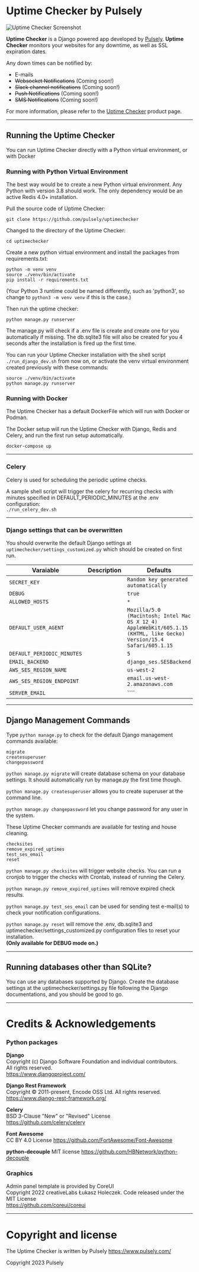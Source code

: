
# Uptime Checker by Pulsely

![Uptime Checker Screenshot](https://pulsely.github.io/products/uptime-checker/images/screenshot.png)

__Uptime Checker__ is a Django powered app developed by [Pulsely](https://www.pulsely.com/). __Uptime Checker__ monitors your websites for any downtime, as well as SSL expiration dates.

Any down times can be notified by:
- E-mails
- <strike>Websocket Notifications</strike> (Coming soon!)
- <strike>Slack channel notifications</strike> (Coming soon!)
- <strike>Push Notifications</strike> (Coming soon!)
- <strike>SMS Notifications</strike> (Coming soon!)

For more information, please refer to the [Uptime Checker](https://www.pulsely.com/products/uptime-checker/) product page.

---

## Running the Uptime Checker

You can run Uptime Checker directly with a Python virtual environment, or with Docker

### Running with Python Virtual Environment

The best way would be to create a new Python virtual environment. Any Python with version 3.8 should work.
The only dependency would be an active Redis 4.0+ installation.

Pull the source code of Uptime Checker:
```
git clone https://github.com/pulsely/uptimechecker
```

Changed to the directory of the Uptime Checker:
```
cd uptimechecker
```

Create a new python virtual environment and install the packages from requirements.txt:
```
python -m venv venv
source ./venv/bin/activate
pip install -r requirements.txt
```
(Your Python 3 runtime could be named differently, such as 'python3', so change to ```python3 -m venv venv``` if this is the case.)

Then run the uptime checker:
```
python manage.py runserver
```
The manage.py will check if a .env file is create and create one for you automatically if missing. The db.sqlite3 file will also be created for you 4 seconds after the installation is fired up the first time.

You can run your Uptime Checker installation with the shell script ```./run_django_dev.sh``` from now on, or activate the venv virtual environment created previously with these commands:
```
source ./venv/bin/activate
python manage.py runserver
```


### Running with Docker

The Uptime Checker has a default DockerFile which will run with Docker or Podman.

The Docker setup will run the Uptime Checker with Django, Redis and Celery, and run the first run setup automatically.

```
docker-compose up
```

---

###  Celery

Celery is used for scheduling the periodic uptime checks.

A sample shell script will trigger the celery for recurring checks with minutes specified in DEFAULT_PERIODIC_MINUTES at the .env configuration:  
```./run_celery_dev.sh``` 

---

### Django settings that can be overwritten

You should overwrite the default Django settings at ```uptimechecker/settings_customized.py``` which should be created on first run.

| **Varaiable** | **Description** | **Defaults**                                                                                                           |
| ------------- | ------------- |------------------------------------------------------------------------------------------------------------------------|
| ``SECRET_KEY`` |  | ``Random key generated automatically``                                                                                 |
| ``DEBUG``          | | ``true``                                                                                                               |
| ``ALLOWED_HOSTS``   |  | ``*``                                                                                                                  |
| ``DEFAULT_USER_AGENT`` | | ``Mozilla/5.0 (Macintosh; Intel Mac OS X 12_4) AppleWebKit/605.1.15 (KHTML, like Gecko) Version/15.4 Safari/605.1.15`` |
| ``DEFAULT_PERIODIC_MINUTES`` | | ``5``                                                                                                                  |
| ``EMAIL_BACKEND`` | | ``django_ses.SESBackend``                                                                                                                  |
| ``AWS_SES_REGION_NAME`` | | ``us-west-2``                                                                                                                  |
| ``AWS_SES_REGION_ENDPOINT`` | | ``email.us-west-2.amazonaws.com``                                                                                                                  |
| ``SERVER_EMAIL`` | | ````                                                                                                                  |


---

## Django Management Commands



Type ```python manage.py``` to check for the default Django management commands available:

```
migrate
createsuperuser
changepassword
```

```python manage.py migrate``` will create database schema on your database settings. It should automatically run by manage.py the first time though.

```python manage.py createsuperuser``` allows you to create superuser at the command line.

```python manage.py changepassword``` let you change password for any user in the system.

These Uptime Checker commands are available for testing and house cleaning.
```
checksites
remove_expired_uptimes
test_ses_email
reset
```

```python manage.py checksites``` will trigger website checks. You can run a cronjob to trigger the checks with Crontab, instead of running the Celery.

```python manage.py remove_expired_uptimes``` will remove expired check results.

```python manage.py test_ses_email``` can be used for sending test e-mail(s) to check your notification configurations.

```python manage.py reset``` will remove the .env, db.sqlite3 and uptimechecker/settings_customized.py configuration files to reset your installation.   
**(Only available for DEBUG mode on.)**

---

## Running databases other than SQLite?

You can use any databases supported by Django. Create the database settings at the uptimechecker/settings.py file following the Django documentations, and you should be good to go.

---

# Credits & Acknowledgements

### Python packages

__Django__  
Copyright (c) Django Software Foundation and individual contributors.   
All rights reserved.   
https://www.djangoproject.com/

__Django Rest Framework__  
Copyright © 2011-present, Encode OSS Ltd. All rights reserved.  
https://www.django-rest-framework.org/

__Celery__  
BSD 3-Clause "New" or "Revised" License   
https://github.com/celery/celery

__Font Awesome__  
CC BY 4.0 License
https://github.com/FortAwesome/Font-Awesome

__python-decouple__
MIT license
https://github.com/HBNetwork/python-decouple

### Graphics

Admin panel template is provided by CoreUI  
Copyright 2022 creativeLabs Łukasz Holeczek. Code released under the MIT License   
https://github.com/coreui/coreui


---

# Copyright and license

The Uptime Checker is written by Pulsely https://www.pulsely.com/

Copyright 2023 Pulsely